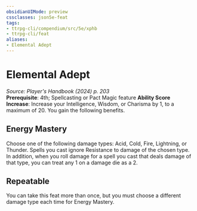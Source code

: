 ```yaml
---
obsidianUIMode: preview
cssclasses: json5e-feat
tags:
- ttrpg-cli/compendium/src/5e/xphb
- ttrpg-cli/feat
aliases:
- Elemental Adept
---
```

# Elemental Adept
*Source: Player's Handbook (2024) p. 203*  
**Prerequisite**: 4th; Spellcasting or Pact Magic feature
**Ability Score Increase**: Increase your Intelligence, Wisdom, or Charisma by 1, to a maximum of 20.
You gain the following benefits.

## Energy Mastery

Choose one of the following damage types: Acid, Cold, Fire, Lightning, or Thunder. Spells you cast ignore Resistance to damage of the chosen type. In addition, when you roll damage for a spell you cast that deals damage of that type, you can treat any 1 on a damage die as a 2.

## Repeatable

You can take this feat more than once, but you must choose a different damage type each time for Energy Mastery.